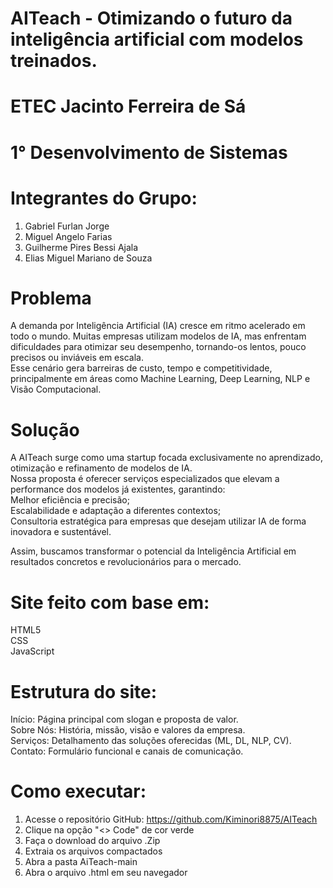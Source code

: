 # AITeach - Otimizando o futuro da inteligência artificial com modelos treinados.

# ETEC Jacinto Ferreira de Sá
# 1° Desenvolvimento de Sistemas

# Integrantes do Grupo:
1. Gabriel Furlan Jorge 
2. Miguel Angelo Farias 
3. Guilherme Pires Bessi Ajala  
4. Elias Miguel Mariano de Souza

# Problema
A demanda por Inteligência Artificial (IA) cresce em ritmo acelerado em todo o mundo. Muitas empresas utilizam modelos de IA, mas enfrentam dificuldades para otimizar seu desempenho, tornando-os lentos, pouco precisos ou inviáveis em escala.  
Esse cenário gera barreiras de custo, tempo e competitividade, principalmente em áreas como Machine Learning, Deep Learning, NLP e Visão Computacional.

# Solução
A AITeach surge como uma startup focada exclusivamente no aprendizado, otimização e refinamento de modelos de IA.  
Nossa proposta é oferecer serviços especializados que elevam a performance dos modelos já existentes, garantindo:  
Melhor eficiência e precisão;  
Escalabilidade e adaptação a diferentes contextos;  
Consultoria estratégica para empresas que desejam utilizar IA de forma inovadora e sustentável.  

Assim, buscamos transformar o potencial da Inteligência Artificial em resultados concretos e revolucionários para o mercado.

# Site feito com base em:
HTML5  
CSS  
JavaScript  

# Estrutura do site:
Início: Página principal com slogan e proposta de valor.  
Sobre Nós: História, missão, visão e valores da empresa.  
Serviços: Detalhamento das soluções oferecidas (ML, DL, NLP, CV).  
Contato: Formulário funcional e canais de comunicação.  

# Como executar:
1. Acesse o repositório GitHub: https://github.com/Kiminori8875/AITeach
2. Clique na opção "<> Code" de cor verde
3. Faça o download do arquivo .Zip
4. Extraia os arquivos compactados
5. Abra a pasta AiTeach-main
6. Abra o arquivo .html em seu navegador